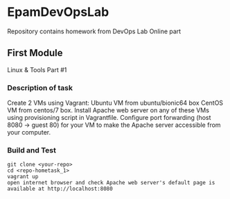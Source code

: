 # EpamDevOpsLab

Repository contains homework from DevOps Lab Online part

## First Module
Linux & Tools Part #1
### Description of task
Create 2 VMs using Vagrant: Ubuntu VM from ubuntu/bionic64 box CentOS VM from centos/7 box.
Install Apache web server on any of these VMs using provisioning script in Vagrantfile.
Configure port forwarding (host 8080 -> guest 80) for your VM to make the Apache server accessible from your computer.
### Build and Test
```
git clone <your-repo>
cd <repo-hometask_1>
vagrant up
open internet browser and check Apache web server's default page is available at http://localhost:8080
```

